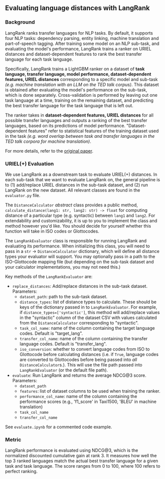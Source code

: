 ## Evaluating language distances with LangRank

### Background

LangRank ranks transfer languages for NLP tasks. By default, it supports four NLP tasks: dependency parsing, entity linking, machine translation and part-of-speech tagging.
After training some model on an NLP sub-task, and evaluating the model's performance, LangRank trains a ranker on URIEL distances and dataset-dependent features to rank the best transfer language for each task language.

Specifically, LangRank trains a LightGBM ranker on a dataset of **task language, transfer language, model performance, dataset-dependent features, URIEL distances** corresponding to a specific model and sub-task *(e.g. machine translation with an LLM on the TED talk corpus)*. This dataset is obtained after evaluating the model's performance on the sub-task, which is done separately. Cross-validation is performed by leaving out one task language at a time, training on the remaining dataset, and predicting the best transfer language for the task language that is left out.

The ranker takes in **dataset-dependent features, URIEL distances** for all possible transfer languages and outputs a ranking of the best transfer languages, based on its predictions of model performance. "Dataset-dependent features" refer to statistical features of the training dataset used in the task *(e.g. word overlap between task and transfer languages in the TED talk corpora for machine translation)*.

For more details, refer to the [original paper](https://aclanthology.org/P19-1301.pdf).

### URIEL(+) Evaluation

We use LangRank as a downstream task to evaluate URIEL(+) distances. In each sub-task that we want to evaluate LangRank on, the general pipeline is to (1) add/replace URIEL distances in the sub-task dataset, and (2) run LangRank on the new dataset. All relevant classes are found in the `evaluator.py` file.

The `DistanceCalculator` *abstract* class provides a public method, `calculate_distance(lang1: str, lang2: str) -> float` for computing distance of a particular type (e.g. syntactic) between `lang1` and `lang2`. For extendability and customizability, it is up to you to implement the class and method however you'd like. You should decide for yourself whether this function will take in ISO codes or Glottocodes.

The `LangRankEvaluator` class is responsible for running LangRank and evaluating its performance. When initializing this class, you will need to pass in a `str` -> `DistanceCalculator` dictionary, which will define all distance types your evaluator will support. You may optionally pass in a path to the ISO-Glottocode mapping file (but depending on the sub-task dataset and your calculator implementations, you may not need this.)

Key methods of the `LangRankEvaluator` are:
- `replace_distances`: Add/replace distances in the sub-task dataset. Parameters:
  * `dataset_path`: path to the sub-task dataset.
  * `distance_types`: list of distance types to calculate. These should be keys of the dictionary passed in to `LangRankEvaluator`. For example, if `distance_types=['syntactic']`, this method will add/replace values in the "syntactic" column of the dataset CSV with values calculated from the `DistanceCalculator` corresponding to "syntactic".
  * `task_col_name`: name of the column containing the target language codes. Default is "target_lang".
  * `transfer_col_name`: name of the column containing the transfer language codes. Default is "transfer_lang".
  * `iso_conversion`: whether to convert language codes from ISO to Glottocode before calculating distances (i.e. if `True`, language codes are converted to Glottocodes before being passed into *all* `DistanceCalculator`s.). This will use the file path passed into `LangRankEvaluator` (or the default file path).
- `evaluate`: Run LangRank and returns the average NDCG@3 score. Parameters:
  * `dataset_path`
  * `features`: list of dataset columns to be used when training the ranker.
  * `performance_col_name`: name of the column containing the performance scores (e.g., 'f1_score' in Taxi1500, 'BLEU' in machine translation)
  * `task_col_name`
  * `transfer_col_name`

See `evaluate.ipynb` for a commented code example.


### Metric

LangRank performance is evaluated using NDCG@3, which is the normalized discounted cumulative gain at rank 3. It measures how well the top 3 ranked languages match the actual best transfer language for a given task and task language.
The score ranges from 0 to 100, where 100 refers to perfect ranking.
